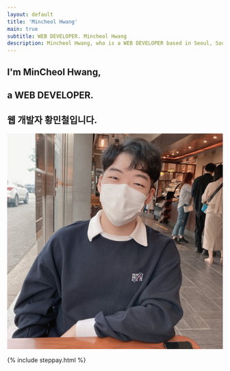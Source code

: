 ```yaml
---
layout: default
title: 'Mincheol Hwang'
main: true
subtitle: WEB DEVELOPER. Mincheol Hwang
description: Mincheol Hwang, who is a WEB DEVELOPER based in Seoul, South Korea. | '황민철' 웹 개발자 입니다.
---
```


<div class="intro-animation">
<section class="explanation">
    <h1 class="intro">
    I'm MinCheol Hwang,
    </h1>
    <h1 class="intro">a WEB DEVELOPER.
    </h1>
    <h2 class="intro">웹 개발자 황민철입니다.</h2>
</section>
</div>
<div class="profile">
<img src="../img/profile.jpg" class="profile-image">
</div>
<div class="clear"></div>

{% include steppay.html %}

